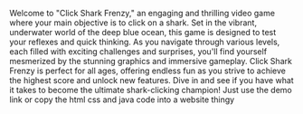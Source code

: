 Welcome to "Click Shark Frenzy," an engaging and thrilling video game where your main objective is to click on a shark. Set in the vibrant, underwater world of the deep blue ocean, this game is designed to test your reflexes and quick thinking. As you navigate through various levels, each filled with exciting challenges and surprises, you'll find yourself mesmerized by the stunning graphics and immersive gameplay. Click Shark Frenzy is perfect for all ages, offering endless fun as you strive to achieve the highest score and unlock new features. Dive in and see if you have what it takes to become the ultimate shark-clicking champion!
Just use the demo link or copy the html css and java code into a website thingy
